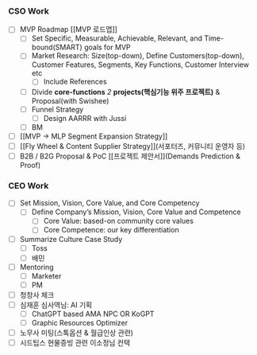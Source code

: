 ### CSO Work
- [ ] MVP Roadmap [[MVP 로드맵]]
	- [ ] Set Specific, Measurable, Achievable, Relevant, and Time-bound(SMART) goals for MVP 
	- [ ] Market Research: Size(top-down), Define Customers(top-down), Customer Features, Segments, Key Functions, Customer Interview etc
		- [ ] Include References
	- [ ] Divide **core-functions** *2* **projects(핵심기능 위주 프로젝트)** & Proposal(with Swishee)
	- [ ] Funnel Strategy 
		- [ ] Design AARRR with Jussi
	- [ ] BM
- [ ] [[MVP → MLP Segment Expansion Strategy]]
- [ ] [[Fly Wheel & Content Supplier Strategy]](서포터즈, 커뮤니티 운영자 등)
- [ ] B2B / B2G Proposal & PoC [[프로젝트 제안서]](Demands Prediction & Proof)

### CEO Work
- [ ] Set Mission, Vision, Core Value, and Core Competency 
	- [ ] Define Company’s Mission, Vision, Core Value and Competence 
		- [ ] Core Value: based-on community core values
		- [ ] Core Competence: our key differentiation
- [ ] Summarize Culture Case Study
	- [ ] Toss
	- [ ] 배민
- [ ] Mentoring
	- [ ] Marketer
	- [ ] PM
- [ ] 청창사 체크
- [ ] 심재훈 심사역님: AI 기획
	- [ ] ChatGPT based AMA NPC OR KoGPT
	- [ ] Graphic Resources Optimizer
- [ ] 노무사 미팅(스톡옵션 & 월급인상 관련)
- [ ] 시드팁스 현물증빙 관련 이소정님 컨택